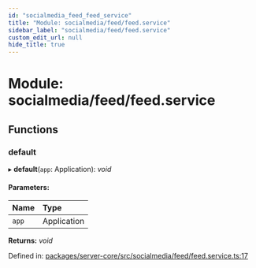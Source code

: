 ```yaml
---
id: "socialmedia_feed_feed_service"
title: "Module: socialmedia/feed/feed.service"
sidebar_label: "socialmedia/feed/feed.service"
custom_edit_url: null
hide_title: true
---
```


# Module: socialmedia/feed/feed.service

## Functions

### default

▸ **default**(`app`: Application): *void*

#### Parameters:

Name | Type |
:------ | :------ |
`app` | Application |

**Returns:** *void*

Defined in: [packages/server-core/src/socialmedia/feed/feed.service.ts:17](https://github.com/xr3ngine/xr3ngine/blob/77d12cea0/packages/server-core/src/socialmedia/feed/feed.service.ts#L17)
